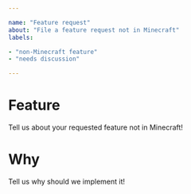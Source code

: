```yaml
---

name: "Feature request"
about: "File a feature request not in Minecraft"
labels:

- "non-Minecraft feature"
- "needs discussion"

---
```


<!--
Got a new non-Minecraft feature request? Explain to us why we should consider your idea.

Please follow our contributing guidelines first:
https://git.minetest.land/MineClone2/MineClone2/src/branch/master/CONTRIBUTING.md#rules-about-both-bugs-and-feature-requests

By submitting this issue, you agree to follow our Code of Conduct:
https://git.minetest.land/MineClone2/MineClone2/src/branch/master/CODE_OF_CONDUCT.md
-->

# Feature
Tell us about your requested feature not in Minecraft!

# Why
Tell us why should we implement it!
